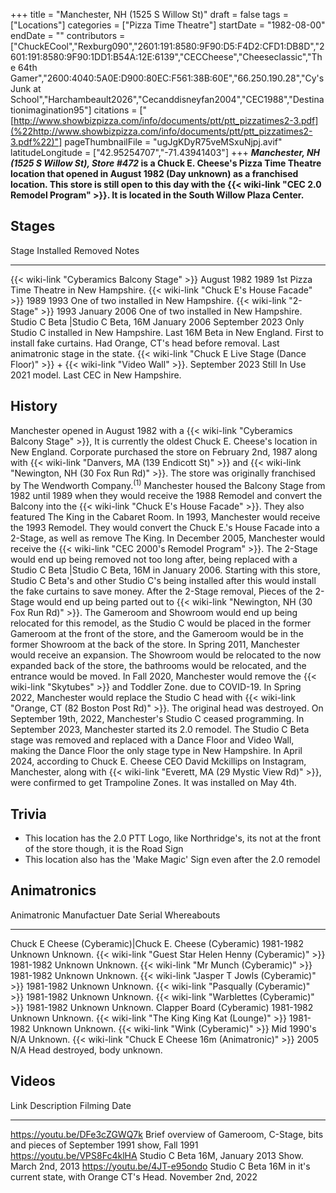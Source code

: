 +++
title = "Manchester, NH (1525 S Willow St)"
draft = false
tags = ["Locations"]
categories = ["Pizza Time Theatre"]
startDate = "1982-08-00"
endDate = ""
contributors = ["ChuckECool","Rexburg090","2601:191:8580:9F90:D5:F4D2:CFD1:DB8D","2601:191:8580:9F90:1DD1:B54A:12E:6139","CECCheese","Cheeseclassic","The 64th Gamer","2600:4040:5A0E:D900:80EC:F561:38B:60E","66.250.190.28","Cy's Junk at School","Harchambeault2026","Cecanddisneyfan2004","CEC1988","Destinationimagination95"]
citations = ["[http://www.showbizpizza.com/info/documents/ptt/ptt_pizzatimes2-3.pdf](%22http://www.showbizpizza.com/info/documents/ptt/ptt_pizzatimes2-3.pdf%22)"]
pageThumbnailFile = "ugJgKDyR75veMSxuNjpj.avif"
latitudeLongitude = ["42.95254707","-71.43941403"]
+++
***Manchester, NH (1525 S Willow St), Store #472* is a Chuck E. Cheese's Pizza Time Theatre location that opened in August 1982 (Day unknown) as a franchised location. This store is still open to this day with the {{< wiki-link "CEC 2.0 Remodel Program" >}}.
It is located in the South Willow Plaza Center.**

## Stages

  Stage                                                                                            Installed        Removed          Notes
  ------------------------------------------------------------------------------------------------ ---------------- ---------------- -------------------------------------------------------------------------------------------------------------------------------------------------------------------------------------
  {{< wiki-link "Cyberamics Balcony Stage" >}}                                                 August 1982      1989             1st Pizza Time Theatre in New Hampshire.
  {{< wiki-link "Chuck E's House Facade" >}}                                                  1989             1993             One of two installed in New Hampshire.
  {{< wiki-link "2-Stage" >}}                                                                  1993             January 2006     One of two installed in New Hampshire.
  Studio C Beta |Studio C Beta, 16M                                                               January 2006     September 2023   Only Studio C installed in New Hampshire. Last 16M Beta in New England. First to install fake curtains. Had Orange, CT's head before removal. Last animatronic stage in the state.
  {{< wiki-link "Chuck E Live Stage (Dance Floor)" >}} + {{< wiki-link "Video Wall" >}}.   September 2023   Still In Use     2021 model. Last CEC in New Hampshire.

## History

Manchester opened in August 1982 with a {{< wiki-link "Cyberamics Balcony Stage" >}}, It is currently the oldest Chuck E. Cheese's location in New England. Corporate purchased the store on February 2nd, 1987 along with {{< wiki-link "Danvers, MA (139 Endicott St)" >}} and {{< wiki-link "Newington, NH (30 Fox Run Rd)" >}}. The store was originally franchised by The Wendworth Company.<sup>(1)</sup>
Manchester housed the Balcony Stage from 1982 until 1989 when they would receive the 1988 Remodel and convert the Balcony into the {{< wiki-link "Chuck E's House Facade" >}}. They also featured The King in the Cabaret Room.
In 1993, Manchester would receive the 1993 Remodel. They would convert the Chuck E.'s House Facade into a 2-Stage, as well as remove The King.
In December 2005, Manchester would receive the {{< wiki-link "CEC 2000's Remodel Program" >}}. The 2-Stage would end up being removed not too long after, being replaced with a Studio C Beta |Studio C Beta, 16M in January 2006. Starting with this store, Studio C Beta's and other Studio C's being installed after this would install the fake curtains to save money. After the 2-Stage removal, Pieces of the 2-Stage would end up being parted out to {{< wiki-link "Newington, NH (30 Fox Run Rd)" >}}. The Gameroom and Showroom would end up being relocated for this remodel, as the Studio C would be placed in the former Gameroom at the front of the store, and the Gameroom would be in the former Showroom at the back of the store.
In Spring 2011, Manchester would receive an expansion. The Showroom would be relocated to the now expanded back of the store, the bathrooms would be relocated, and the entrance would be moved.
In Fall 2020, Manchester would remove the {{< wiki-link "Skytubes" >}} and Toddler Zone. due to COVID-19.
In Spring 2022, Manchester would replace the Studio C head with {{< wiki-link "Orange, CT (82 Boston Post Rd)" >}}. The original head was destroyed.
On September 19th, 2022, Manchester's Studio C ceased programming.
In September 2023, Manchester started its 2.0 remodel. The Studio C Beta stage was removed and replaced with a Dance Floor and Video Wall, making the Dance Floor the only stage type in New Hampshire.
In April 2024, according to Chuck E. Cheese CEO David Mckillips on Instagram, Manchester, along with {{< wiki-link "Everett, MA (29 Mystic View Rd)" >}}, were confirmed to get Trampoline Zones. It was installed on May 4th.

## Trivia

- This location has the 2.0 PTT Logo, like Northridge's, its not at the front of the store though, it is the Road Sign
- This location also has the 'Make Magic' Sign even after the 2.0 remodel

## Animatronics

  Animatronic                                                  Manufactuer Date   Serial    Whereabouts
  ------------------------------------------------------------ ------------------ --------- -------------------------------
  Chuck E Cheese (Cyberamic)|Chuck E. Cheese (Cyberamic)      1981-1982          Unknown   Unknown.
  {{< wiki-link "Guest Star Helen Henny (Cyberamic)" >}}   1981-1982          Unknown   Unknown.
  {{< wiki-link "Mr Munch (Cyberamic)" >}}                 1981-1982          Unknown   Unknown.
  {{< wiki-link "Jasper T Jowls (Cyberamic)" >}}           1981-1982          Unknown   Unknown.
  {{< wiki-link "Pasqually (Cyberamic)" >}}                1981-1982          Unknown   Unknown.
  {{< wiki-link "Warblettes (Cyberamic)" >}}               1981-1982          Unknown   Unknown.
  Clapper Board (Cyberamic)                                    1981-1982          Unknown   Unknown.
  {{< wiki-link "The King King Kat (Lounge)" >}}           1981-1982          Unknown   Unknown.
  {{< wiki-link "Wink (Cyberamic)" >}}                     Mid 1990's        N/A       Unknown.
  {{< wiki-link "Chuck E Cheese 16m (Animatronic)" >}}     2005               N/A       Head destroyed, body unknown.

## Videos

  Link                           Description                                                                    Filming Date
  ------------------------------ ------------------------------------------------------------------------------ --------------------
  https://youtu.be/DFe3cZGWQ7k   Brief overview of Gameroom, C-Stage, bits and pieces of September 1991 show,   Fall 1991
  https://youtu.be/VPS8Fc4klHA   Studio C Beta 16M, January 2013 Show.                                          March 2nd, 2013
  https://youtu.be/4JT-e95ondo   Studio C Beta 16M in it's current state, with Orange CT's Head.              November 2nd, 2022
